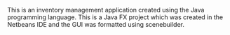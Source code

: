 This is an inventory management application created using the Java programming language. This is a Java FX project which was created in the Netbeans IDE and the GUI was formatted using scenebuilder.
